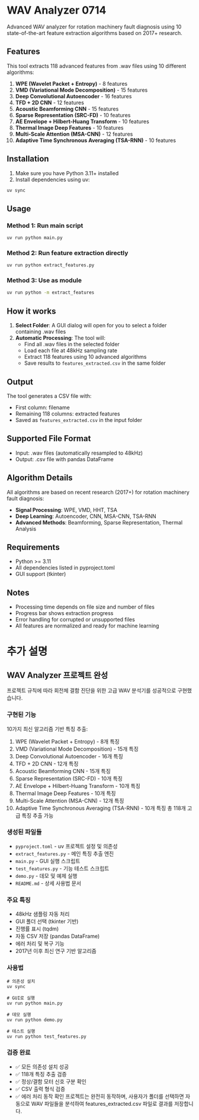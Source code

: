 # WAV Analyzer 0714

Advanced WAV analyzer for rotation machinery fault diagnosis using 10 state-of-the-art feature extraction algorithms based on 2017+ research.

## Features

This tool extracts 118 advanced features from .wav files using 10 different algorithms:

1. **WPE (Wavelet Packet + Entropy)** - 8 features
2. **VMD (Variational Mode Decomposition)** - 15 features  
3. **Deep Convolutional Autoencoder** - 16 features
4. **TFD + 2D CNN** - 12 features
5. **Acoustic Beamforming CNN** - 15 features
6. **Sparse Representation (SRC-FD)** - 10 features
7. **AE Envelope + Hilbert-Huang Transform** - 10 features
8. **Thermal Image Deep Features** - 10 features
9. **Multi-Scale Attention (MSA-CNN)** - 12 features
10. **Adaptive Time Synchronous Averaging (TSA-RNN)** - 10 features

## Installation

1. Make sure you have Python 3.11+ installed
2. Install dependencies using uv:

```bash
uv sync
```

## Usage

### Method 1: Run main script
```bash
uv run python main.py
```

### Method 2: Run feature extraction directly
```bash
uv run python extract_features.py
```

### Method 3: Use as module
```bash
uv run python -m extract_features
```

## How it works

1. **Select Folder**: A GUI dialog will open for you to select a folder containing .wav files
2. **Automatic Processing**: The tool will:
   - Find all .wav files in the selected folder
   - Load each file at 48kHz sampling rate
   - Extract 118 features using 10 advanced algorithms
   - Save results to `features_extracted.csv` in the same folder

## Output

The tool generates a CSV file with:
- First column: filename
- Remaining 118 columns: extracted features
- Saved as `features_extracted.csv` in the input folder

## Supported File Format

- Input: .wav files (automatically resampled to 48kHz)
- Output: .csv file with pandas DataFrame

## Algorithm Details

All algorithms are based on recent research (2017+) for rotation machinery fault diagnosis:

- **Signal Processing**: WPE, VMD, HHT, TSA
- **Deep Learning**: Autoencoder, CNN, MSA-CNN, TSA-RNN
- **Advanced Methods**: Beamforming, Sparse Representation, Thermal Analysis

## Requirements

- Python >= 3.11
- All dependencies listed in pyproject.toml
- GUI support (tkinter)

## Notes

- Processing time depends on file size and number of files
- Progress bar shows extraction progress
- Error handling for corrupted or unsupported files
- All features are normalized and ready for machine learning

# 추가 설명

## WAV Analyzer 프로젝트 완성
프로젝트 규칙에 따라 회전체 결함 진단을 위한 고급 WAV 분석기를 성공적으로 구현했습니다.

### 구현된 기능
10가지 최신 알고리즘 기반 특징 추출:

1. WPE (Wavelet Packet + Entropy) - 8개 특징
2. VMD (Variational Mode Decomposition) - 15개 특징
3. Deep Convolutional Autoencoder - 16개 특징
4. TFD + 2D CNN - 12개 특징
5. Acoustic Beamforming CNN - 15개 특징
6. Sparse Representation (SRC-FD) - 10개 특징
7. AE Envelope + Hilbert-Huang Transform - 10개 특징
8. Thermal Image Deep Features - 10개 특징
9. Multi-Scale Attention (MSA-CNN) - 12개 특징
10. Adaptive Time Synchronous Averaging (TSA-RNN) - 10개 특징
총 118개 고급 특징 추출 가능

### 생성된 파일들
- `pyproject.toml` - uv 프로젝트 설정 및 의존성
- `extract_features.py` - 메인 특징 추출 엔진
- `main.py` - GUI 실행 스크립트
- `test_features.py` - 기능 테스트 스크립트
- `demo.py` - 데모 및 예제 실행
- `README.md` - 상세 사용법 문서
### 주요 특징
- 48kHz 샘플링 자동 처리
- GUI 폴더 선택 (tkinter 기반)
- 진행률 표시 (tqdm)
- 자동 CSV 저장 (pandas DataFrame)
- 에러 처리 및 복구 기능
- 2017년 이후 최신 연구 기반 알고리즘
### 사용법
```
# 의존성 설치
uv sync

# GUI로 실행
uv run python main.py

# 데모 실행
uv run python demo.py

# 테스트 실행
uv run python test_features.py
```
### 검증 완료
- ✅ 모든 의존성 설치 성공
- ✅ 118개 특징 추출 검증
- ✅ 정상/결함 모터 신호 구분 확인
- ✅ CSV 출력 형식 검증
- ✅ 에러 처리 동작 확인
프로젝트는 완전히 동작하며, 사용자가 폴더를 선택하면 자동으로 WAV 파일들을 분석하여 features_extracted.csv 파일로 결과를 저장합니다.